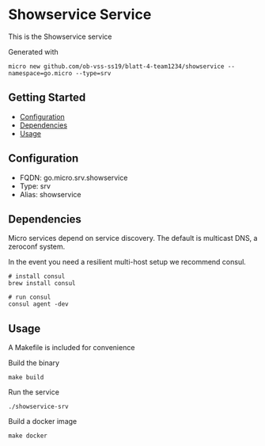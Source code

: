 # Showservice Service

This is the Showservice service

Generated with

```
micro new github.com/ob-vss-ss19/blatt-4-team1234/showservice --namespace=go.micro --type=srv
```

## Getting Started

- [Configuration](#configuration)
- [Dependencies](#dependencies)
- [Usage](#usage)

## Configuration

- FQDN: go.micro.srv.showservice
- Type: srv
- Alias: showservice

## Dependencies

Micro services depend on service discovery. The default is multicast DNS, a zeroconf system.

In the event you need a resilient multi-host setup we recommend consul.

```
# install consul
brew install consul

# run consul
consul agent -dev
```

## Usage

A Makefile is included for convenience

Build the binary

```
make build
```

Run the service
```
./showservice-srv
```

Build a docker image
```
make docker
```